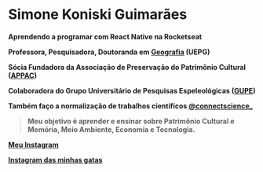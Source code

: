 <h1>
Simone Koniski Guimarães
  
<h4>

Aprendendo a programar com React Native na Rocketseat
  
Professora, Pesquisadora, Doutoranda em [Geografia](https://www.researchgate.net/profile/Simone-Koniski-Guimaraes) (UEPG)

Sócia Fundadora da Associação de Preservação do Patrimônio Cultural ([APPAC](https://www.appac.org.br/))

Colaboradora do Grupo Universitário de Pesquisas Espeleológicas ([GUPE](https://www.gupe.org.br/))

Também faço a normalização de trabalhos científicos
[@connectscience_](https://www.instagram.com/connectscience_/)

> Meu objetivo é aprender e ensinar sobre Patrimônio Cultural e Memória, Meio Ambiente, Economia e Tecnologia.


[Meu Instagram](https://www.instagram.com/kg_simone/)

 
[Instagram das minhas gatas](https://www.instagram.com/folgatitas/)
